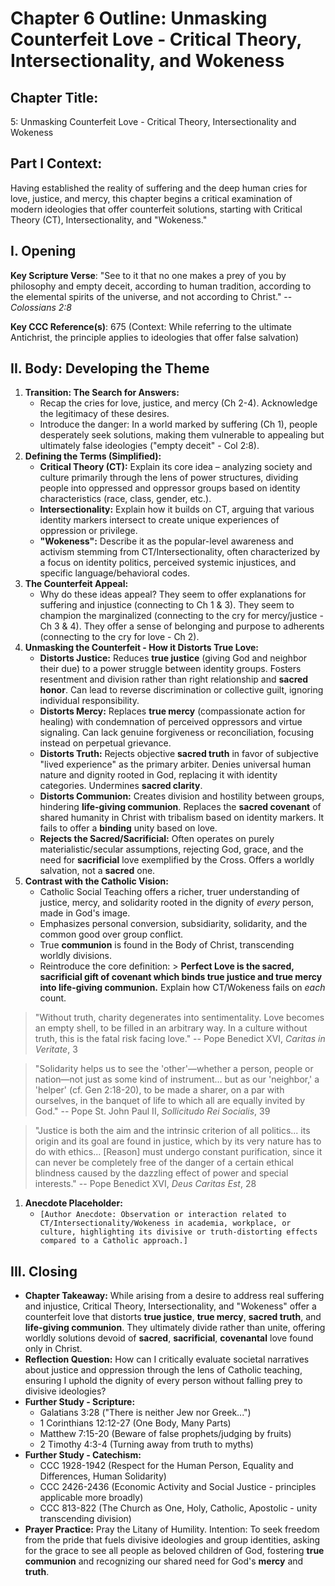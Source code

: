 # Chapter 6 Outline: Unmasking Counterfeit Love - Critical Theory, Intersectionality, and Wokeness

## Chapter Title:

5: Unmasking Counterfeit Love - Critical Theory, Intersectionality and Wokeness

## Part I Context:

Having established the reality of suffering and the deep human cries for love, justice, and mercy, this chapter begins a critical examination of modern ideologies that offer counterfeit solutions, starting with Critical Theory (CT), Intersectionality, and "Wokeness."

## I. Opening

**Key Scripture Verse**: "See to it that no one makes a prey of you by philosophy and empty deceit, according to human tradition, according to the elemental spirits of the universe, and not according to Christ." -- _Colossians 2:8_

**Key CCC Reference(s)**: 675 (Context: While referring to the ultimate Antichrist, the principle applies to ideologies that offer false salvation)

## II. Body: Developing the Theme

1.  **Transition: The Search for Answers:**
    *   Recap the cries for love, justice, and mercy (Ch 2-4). Acknowledge the legitimacy of these desires.
    *   Introduce the danger: In a world marked by suffering (Ch 1), people desperately seek solutions, making them vulnerable to appealing but ultimately false ideologies ("empty deceit" - Col 2:8).
2.  **Defining the Terms (Simplified):**
    *   **Critical Theory (CT):** Explain its core idea – analyzing society and culture primarily through the lens of power structures, dividing people into oppressed and oppressor groups based on identity characteristics (race, class, gender, etc.).
    *   **Intersectionality:** Explain how it builds on CT, arguing that various identity markers intersect to create unique experiences of oppression or privilege.
    *   **"Wokeness":** Describe it as the popular-level awareness and activism stemming from CT/Intersectionality, often characterized by a focus on identity politics, perceived systemic injustices, and specific language/behavioral codes.
3.  **The Counterfeit Appeal:**
    *   Why do these ideas appeal? They seem to offer explanations for suffering and injustice (connecting to Ch 1 & 3). They seem to champion the marginalized (connecting to the cry for mercy/justice - Ch 3 & 4). They offer a sense of belonging and purpose to adherents (connecting to the cry for love - Ch 2).
4.  **Unmasking the Counterfeit - How it Distorts True Love:**
    *   **Distorts Justice:** Reduces **true justice** (giving God and neighbor their due) to a power struggle between identity groups. Fosters resentment and division rather than right relationship and **sacred honor**. Can lead to reverse discrimination or collective guilt, ignoring individual responsibility.
    *   **Distorts Mercy:** Replaces **true mercy** (compassionate action for healing) with condemnation of perceived oppressors and virtue signaling. Can lack genuine forgiveness or reconciliation, focusing instead on perpetual grievance.
    *   **Distorts Truth:** Rejects objective **sacred truth** in favor of subjective "lived experience" as the primary arbiter. Denies universal human nature and dignity rooted in God, replacing it with identity categories. Undermines **sacred clarity**.
    *   **Distorts Communion:** Creates division and hostility between groups, hindering **life-giving communion**. Replaces the **sacred covenant** of shared humanity in Christ with tribalism based on identity markers. It fails to offer a **binding** unity based on love.
    *   **Rejects the Sacred/Sacrificial:** Often operates on purely materialistic/secular assumptions, rejecting God, grace, and the need for **sacrificial** love exemplified by the Cross. Offers a worldly salvation, not a **sacred** one.
5.  **Contrast with the Catholic Vision:**
    *   Catholic Social Teaching offers a richer, truer understanding of justice, mercy, and solidarity rooted in the dignity of _every_ person, made in God's image.
    *   Emphasizes personal conversion, subsidiarity, solidarity, and the common good over group conflict.
    *   True **communion** is found in the Body of Christ, transcending worldly divisions.
    *   Reintroduce the core definition: > **Perfect Love is the sacred, sacrificial gift of covenant which binds true justice and true mercy into life-giving communion.** Explain how CT/Wokeness fails on _each_ count.

> "Without truth, charity degenerates into sentimentality. Love becomes an empty shell, to be filled in an arbitrary way. In a culture without truth, this is the fatal risk facing love." -- Pope Benedict XVI, _Caritas in Veritate_, 3

> "Solidarity helps us to see the 'other'—whether a person, people or nation—not just as some kind of instrument... but as our 'neighbor,' a 'helper' (cf. Gen 2:18-20), to be made a sharer, on a par with ourselves, in the banquet of life to which all are equally invited by God." -- Pope St. John Paul II, _Sollicitudo Rei Socialis_, 39

> "Justice is both the aim and the intrinsic criterion of all politics... its origin and its goal are found in justice, which by its very nature has to do with ethics... \[Reason\] must undergo constant purification, since it can never be completely free of the danger of a certain ethical blindness caused by the dazzling effect of power and special interests." -- Pope Benedict XVI, _Deus Caritas Est_, 28

1.  **Anecdote Placeholder:**
    *   `[Author Anecdote: Observation or interaction related to CT/Intersectionality/Wokeness in academia, workplace, or culture, highlighting its divisive or truth-distorting effects compared to a Catholic approach.]`

## III. Closing

*   **Chapter Takeaway:** While arising from a desire to address real suffering and injustice, Critical Theory, Intersectionality, and "Wokeness" offer a counterfeit love that distorts **true justice**, **true mercy**, **sacred truth**, and **life-giving communion**. They ultimately divide rather than unite, offering worldly solutions devoid of **sacred**, **sacrificial**, **covenantal** love found only in Christ.
*   **Reflection Question:** How can I critically evaluate societal narratives about justice and oppression through the lens of Catholic teaching, ensuring I uphold the dignity of every person without falling prey to divisive ideologies?
*   **Further Study - Scripture:**
    *   Galatians 3:28 ("There is neither Jew nor Greek...")
    *   1 Corinthians 12:12-27 (One Body, Many Parts)
    *   Matthew 7:15-20 (Beware of false prophets/judging by fruits)
    *   2 Timothy 4:3-4 (Turning away from truth to myths)
*   **Further Study - Catechism:**
    *   CCC 1928-1942 (Respect for the Human Person, Equality and Differences, Human Solidarity)
    *   CCC 2426-2436 (Economic Activity and Social Justice - principles applicable more broadly)
    *   CCC 813-822 (The Church as One, Holy, Catholic, Apostolic - unity transcending division)
*   **Prayer Practice:** Pray the Litany of Humility. Intention: To seek freedom from the pride that fuels divisive ideologies and group identities, asking for the grace to see all people as beloved children of God, fostering **true communion** and recognizing our shared need for God's **mercy** and **truth**.

